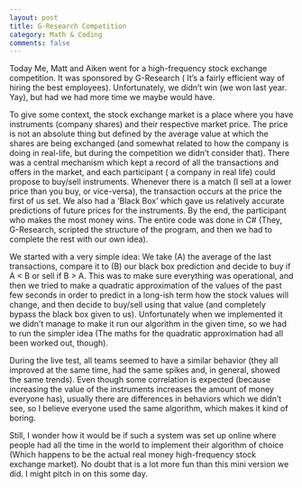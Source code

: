 ```yaml
---
layout: post
title: G-Research Competition
category: Math & Coding
comments: false
---
```


Today Me, Matt and Aiken went for a high-frequency stock exchange competition. It was sponsored by G-Research ( It’s a fairly efficient way of hiring the best employees).
Unfortunately, we didn’t win (we won last year. Yay), but had we had more time we maybe would have.

To give some context, the stock exchange market is a place where you have instruments (company shares) and their respective market price. The price is not an absolute thing but defined by the average value at which the shares are being exchanged (and somewhat related to how the company is doing in real-life, but during the competition we didn’t consider that). There was a central mechanism which kept a record of all the transactions and offers in the market, and each participant ( a company in real life) could propose to buy/sell instruments. Whenever there is a match (I sell at a lower price than you buy, or vice-versa), the transaction occurs at the price the first of us set. We also had a ‘Black Box’ which gave us relatively accurate predictions of future prices for the instruments. By the end, the participant who makes the most money wins. The entire code was done in C# (They, G-Research, scripted the structure of the program, and then we had to complete the rest with our own idea).

We started with a very simple idea: We take (A) the average of the last transactions, compare it to (B) our black box prediction and decide to buy if A \< B or sell if B \> A. This was to make sure everything was operational, and then we tried to make a quadratic approximation of the values of the past few seconds in order to predict in a long-ish term how the stock values will change, and then decide to buy/sell using that value (and completely bypass the black box given to us). Unfortunately when we implemented it we didn’t manage to make it run our algorithm in the given time, so we had to run the simpler idea (The maths for the quadratic approximation had all been worked out, though).

During the live test, all teams seemed to have a similar behavior (they all improved at the same time, had the same spikes and, in general, showed the same trends). Even though some correlation is expected (because increasing the value of the instruments increases the amount of money everyone has), usually there are differences in behaviors which we didn’t see, so I believe everyone used the same algorithm, which makes it kind of boring.

Still, I wonder how it would be if such a system was set up online where people had all the time in the world to implement their algorithm of choice (Which happens to be the actual real money high-frequency stock exchange market). No doubt that is a lot more fun than this mini version we did. I might pitch in on this some day.